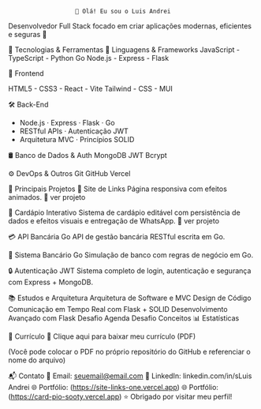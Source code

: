                        👋 Olá! Eu sou o Luis Andrei
   Desenvolvedor Full Stack focado em criar aplicações modernas, eficientes e seguras 🚀

🚀 Tecnologias & Ferramentas
🧠 Linguagens & Frameworks
JavaScript - TypeScript - Python 
Go Node.js - Express - Flask

🎨 Frontend

HTML5 - CSS3 - React - Vite 
Tailwind - CSS - MUI

🛠 Back-End  
- Node.js · Express · Flask · Go  
- RESTful APIs · Autenticação JWT  
- Arquitetura MVC · Princípios SOLID  

🛢 Banco de Dados & Auth
MongoDB JWT Bcrypt

⚙️ DevOps & Outros
Git GitHub Vercel

💼 Principais Projetos
🔗 Site de Links
Página responsiva com efeitos animados.
🔗 ver projeto

🧾 Cardápio Interativo
Sistema de cardápio editável com persistência de dados e efeitos visuais e entregação de WhatsApp. 🔗 ver projeto

💳 API Bancária Go
API de gestão bancária RESTful escrita em Go.

🧱 Sistema Bancário Go
Simulação de banco com regras de negócio em Go.

🔒 Autenticação JWT
Sistema completo de login, autenticação e segurança com Express + MongoDB.

📚 Estudos e Arquitetura
Arquitetura de Software e MVC
Design de Código
Comunicação em Tempo Real com Flask + SOLID
Desenvolvimento Avançado com Flask
Desafio Agenda
Desafio Conceitos
📊 Estatísticas
 
📄 Currículo
📄 Clique aqui para baixar meu currículo (PDF)

(Você pode colocar o PDF no próprio repositório do GitHub e referenciar o nome do arquivo)

📬 Contato
📧 Email: seuemail@email.com
💼 LinkedIn: linkedin.com/in/sLuis Andrei
🌐 Portfólio: (https://site-links-one.vercel.app)
🌐 Portfólio: (https://card-pio-sooty.vercel.app)
⭐ Obrigado por visitar meu perfil!

